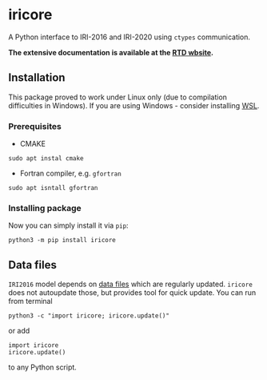 # iricore

A Python interface to IRI-2016 and IRI-2020 using `ctypes` communication.

**The extensive documentation is available at the [RTD wbsite](https://iricore.readthedocs.io/en/latest).**

## Installation

This package proved to work under Linux only (due to compilation difficulties in Windows).
If you are using Windows - consider installing [WSL](https://docs.microsoft.com/en-us/windows/wsl/install).

### Prerequisites

- CMAKE

```
sudo apt instal cmake
```

- Fortran compiler, e.g. `gfortran`

```
sudo apt isntall gfortran
```

### Installing package

Now you can simply install it via `pip`:

```
python3 -m pip install iricore
```

## Data files

`IRI2016` model depends on [data files](http://irimodel.org/indices/) which are regularly updated.
`iricore` does not autoupdate those, but provides tool for quick update. You can run from terminal

```
python3 -c "import iricore; iricore.update()"
```

or add

```
import iricore
iricore.update()
```

to any Python script.